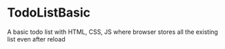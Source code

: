 # TodoListBasic
A basic todo list with HTML, CSS, JS where browser stores all the existing list even after reload
